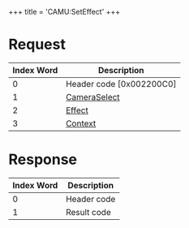 +++
title = 'CAMU:SetEffect'
+++

# Request

| Index Word | Description                                             |
|------------|---------------------------------------------------------|
| 0          | Header code \[0x002200C0\]                              |
| 1          | [CameraSelect](Camera_Services#cameraselect "wikilink") |
| 2          | [Effect](Camera_Services#effect "wikilink")             |
| 3          | [Context](Camera_Services#context "wikilink")           |

# Response

| Index Word | Description |
|------------|-------------|
| 0          | Header code |
| 1          | Result code |
